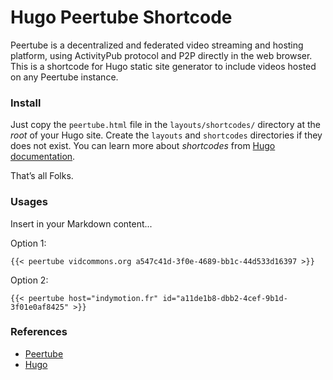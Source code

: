 # Hugo Peertube Shortcode

Peertube is a decentralized and federated video streaming and hosting platform, using  ActivityPub protocol and P2P directly in the web browser. This is a shortcode for Hugo static site generator to include videos hosted on any Peertube instance.

### Install

Just copy the `peertube.html` file in the `layouts/shortcodes/` directory at the _root_ of your Hugo site. Create the `layouts` and `shortcodes` directories if they does not exist. You can learn more about _shortcodes_ from [Hugo documentation](https://gohugo.io/content-management/shortcodes/).

That’s all Folks.

### Usages

Insert in your Markdown content...

Option 1:

```
{{< peertube vidcommons.org a547c41d-3f0e-4689-bb1c-44d533d16397 >}}
```

Option 2:

```
{{< peertube host="indymotion.fr" id="a11de1b8-dbb2-4cef-9b1d-3f01e0af8425" >}}
```

### References

- [Peertube](https://joinpeertube.org/)
- [Hugo](https://gohugo.io)